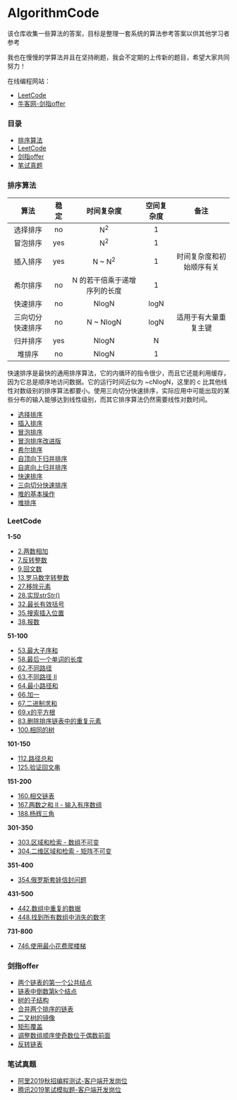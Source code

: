 # AlgorithmCode

该仓库收集一些算法的答案，目标是整理一套系统的算法参考答案以供其他学习者参考

我也在慢慢的学算法并且在坚持刷题，我会不定期的上传新的题目，希望大家共同努力！

在线编程网站：

- [LeetCode](https://leetcode-cn.com/problemset/all/)
- [牛客网-剑指offer](https://www.nowcoder.com/ta/coding-interviews?page=1)

### 目录

- [排序算法](#排序算法)
- [LeetCode](#LeetCode)
- [剑指offer](#剑指offer)
- [笔试真题](#笔试真题)

### 排序算法

| 算法 | 稳定 | 时间复杂度 | 空间复杂度 | 备注 |
| :---: | :---: |:---: | :---: | :---: |
| 选择排序 | no | N<sup>2</sup> | 1 | |
| 冒泡排序 | yes |  N<sup>2</sup> | 1 | |
| 插入排序 | yes |  N \~ N<sup>2</sup> | 1 | 时间复杂度和初始顺序有关 |
| 希尔排序 | no |  N 的若干倍乘于递增序列的长度 | 1 | |
| 快速排序 | no | NlogN | logN | |
| 三向切分快速排序 | no |  N \~ NlogN | logN | 适用于有大量重复主键|
| 归并排序 | yes |  NlogN | N | |
| 堆排序 | no |  NlogN | 1 | | |

快速排序是最快的通用排序算法，它的内循环的指令很少，而且它还能利用缓存，因为它总是顺序地访问数据。它的运行时间近似为 \~cNlogN，这里的 c 比其他线性对数级别的排序算法都要小。使用三向切分快速排序，实际应用中可能出现的某些分布的输入能够达到线性级别，而其它排序算法仍然需要线性对数时间。

- [选择排序](src/sort/Selection.java)
- [插入排序](src/sort/Insertion.java)
- [冒泡排序](src/sort/Buddle.java)
- [冒泡排序改进版](src/sort/Buddle2.java)
- [希尔排序](src/sort/Shell.java)
- [自顶向下归并排序](src/sort/UpToDownMergeSort.java)
- [自底向上归并排序](src/sort/DownToUpMergeSort.java)
- [快速排序](src/sort/QuickSort.java)
- [三向切分快速排序](src/sort/ThreeWayQuickSort.java)
- [堆的基本操作](src/sort/Heap.java)
- [堆排序](src/sort/HeapSort.java)

### LeetCode

**1-50**

- [2.两数相加](src/leetcode/all/solution1_50/Solution2.java)
- [7.反转整数](src/leetcode/all/solution1_50/Solution7.java)
- [9.回文数](src/leetcode/all/solution1_50/Solution9.java)
- [13.罗马数字转整数](src/leetcode/all/solution1_50/Solution13.java)
- [27.移除元素](src/leetcode/all/solution1_50/Solution27.java)
- [28.实现strStr()](src/leetcode/all/solution1_50/Solution28.java)
- [32.最长有效括号](src/leetcode/all/solution1_50/Solution32.java)
- [35.搜索插入位置](src/leetcode/all/solution1_50/Solution35.java)
- [38.报数](src/leetcode/all/solution1_50/Solution38.java)

**51-100**

- [53.最大子序和](src/leetcode/all/solution51_100/Solution53.java)
- [58.最后一个单词的长度](src/leetcode/all/solution51_100/Solution58.java)
- [62.不同路径](src/leetcode/all/solution51_100/Solution62.java)
- [63.不同路径 II](src/leetcode/all/solution51_100/Solution63.java)
- [64.最小路径和](src/leetcode/all/solution51_100/Solution64.java)
- [66.加一](src/leetcode/all/solution51_100/Solution66.java)
- [67.二进制求和](src/leetcode/all/solution51_100/Solution67.java)
- [69.x的平方根](src/leetcode/all/solution51_100/Solution69.java)
- [83.删除排序链表中的重复元素](src/leetcode/all/solution51_100/Solution83.java)
- [100.相同的树](src/leetcode/all/solution51_100/solution51_100.java)

**101-150**

- [112.路径总和](src/leetcode/all/solution101_150/Solution112.java)
- [125.验证回文串](src/leetcode/all/solution101_150/Solution125.java)

**151-200**

- [160.相交链表](src/leetcode/all/solution151_200/Solution160.java)
- [167.两数之和 II - 输入有序数组](src/leetcode/all/solution151_200/Solution167.java)
- [188.杨辉三角](src/leetcode/all/solution151_200/Solution188.java)

**301-350**

- [303.区域和检索 - 数组不可变](src/leetcode/all/solution301_350/Solution303.java)
- [304.二维区域和检索 - 矩阵不可变](src/leetcode/all/solution301_350/Solution304.java)

**351-400**

- [354.俄罗斯套娃信封问题](src/leetcode/all/solution351_400/Solution354.java)

**431-500**

- [442.数组中重复的数据](src/leetcode/all/solution431_500/Solution442.java)
- [448.找到所有数组中消失的数字](src/leetcode/all/solution431_500/Solution448.java)

**731-800**

- [746.使用最小花费爬楼梯](src/leetcode/all/solution731_800/Solution746.java)

### 剑指offer

- [两个链表的第一个公共结点](src/offer/FindFirstCommonNodeSolution.java)
- [链表中倒数第k个结点](src/offer/FindKthToTailSolution.java)
- [树的子结构](src/offer/HasSubtreeSolution.java)
- [合并两个排序的链表](src/offer/MergeSolution.java)
- [二叉树的镜像](src/offer/MirrorSolution.java)
- [矩形覆盖](src/offer/RectCoverSolution.java)
- [调整数组顺序使奇数位于偶数前面](src/offer/ReOrderArraySolution.java)
- [反转链表](src/offer/ReverseListSolution.java)

### 笔试真题

- [阿里2019秋招编程测试-客户端开发岗位](src/ali2019/MaxWorkinghourGap.java)
- [腾讯2019笔试模拟题-客户端开发岗位](src/tencent/Main1.java)
